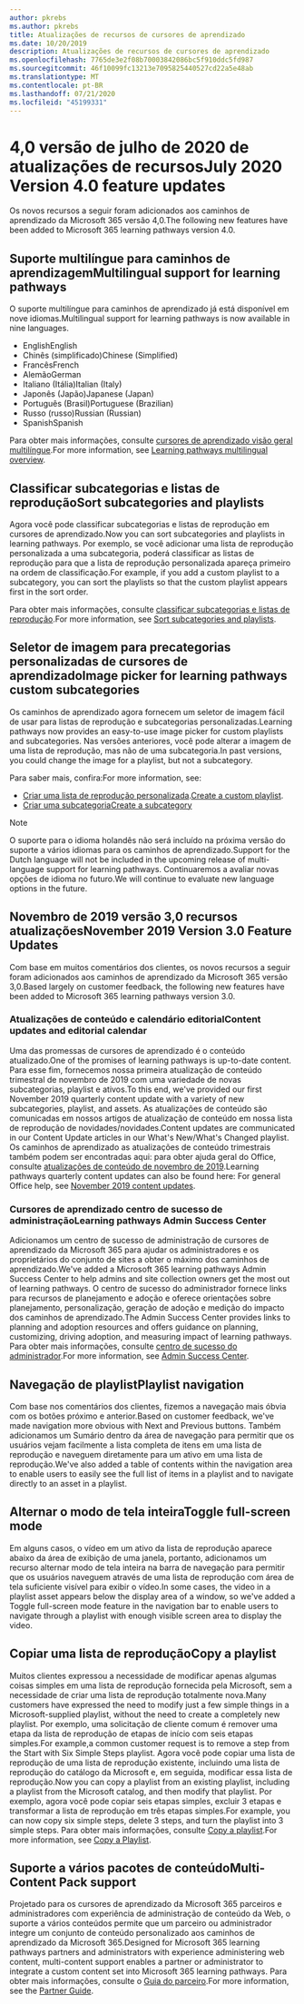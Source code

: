 ```yaml
---
author: pkrebs
ms.author: pkrebs
title: Atualizações de recursos de cursores de aprendizado
ms.date: 10/20/2019
description: Atualizações de recursos de cursores de aprendizado
ms.openlocfilehash: 7765de3e2f08b70003842086bc5f910ddc5fd987
ms.sourcegitcommit: 46f10099fc13213e7095825440527cd22a5e48ab
ms.translationtype: MT
ms.contentlocale: pt-BR
ms.lasthandoff: 07/21/2020
ms.locfileid: "45199331"
---
```

# <a name="july-2020-version-40-feature-updates"></a><span data-ttu-id="e9b2a-103">4,0 versão de julho de 2020 de atualizações de recursos</span><span class="sxs-lookup"><span data-stu-id="e9b2a-103">July 2020 Version 4.0 feature updates</span></span> 

<span data-ttu-id="e9b2a-104">Os novos recursos a seguir foram adicionados aos caminhos de aprendizado da Microsoft 365 versão 4,0.</span><span class="sxs-lookup"><span data-stu-id="e9b2a-104">The following new features have been added to Microsoft 365 learning pathways version 4.0.</span></span> 

## <a name="multilingual-support-for-learning-pathways"></a><span data-ttu-id="e9b2a-105">Suporte multilíngue para caminhos de aprendizagem</span><span class="sxs-lookup"><span data-stu-id="e9b2a-105">Multilingual support for learning pathways</span></span> 
<span data-ttu-id="e9b2a-106">O suporte multilíngue para caminhos de aprendizado já está disponível em nove idiomas.</span><span class="sxs-lookup"><span data-stu-id="e9b2a-106">Multilingual support for learning pathways is now available in nine languages.</span></span>  
- <span data-ttu-id="e9b2a-107">English</span><span class="sxs-lookup"><span data-stu-id="e9b2a-107">English</span></span>     
- <span data-ttu-id="e9b2a-108">Chinês (simplificado)</span><span class="sxs-lookup"><span data-stu-id="e9b2a-108">Chinese (Simplified)</span></span> 
- <span data-ttu-id="e9b2a-109">Francês</span><span class="sxs-lookup"><span data-stu-id="e9b2a-109">French</span></span> 
- <span data-ttu-id="e9b2a-110">Alemão</span><span class="sxs-lookup"><span data-stu-id="e9b2a-110">German</span></span> 
- <span data-ttu-id="e9b2a-111">Italiano (Itália)</span><span class="sxs-lookup"><span data-stu-id="e9b2a-111">Italian (Italy)</span></span> 
- <span data-ttu-id="e9b2a-112">Japonês (Japão)</span><span class="sxs-lookup"><span data-stu-id="e9b2a-112">Japanese (Japan)</span></span> 
- <span data-ttu-id="e9b2a-113">Português (Brasil)</span><span class="sxs-lookup"><span data-stu-id="e9b2a-113">Portuguese (Brazilian)</span></span> 
- <span data-ttu-id="e9b2a-114">Russo (russo)</span><span class="sxs-lookup"><span data-stu-id="e9b2a-114">Russian (Russian)</span></span> 
- <span data-ttu-id="e9b2a-115">Spanish</span><span class="sxs-lookup"><span data-stu-id="e9b2a-115">Spanish</span></span> 

<span data-ttu-id="e9b2a-116">Para obter mais informações, consulte [cursores de aprendizado visão geral multilíngue](custom_overview.md).</span><span class="sxs-lookup"><span data-stu-id="e9b2a-116">For more information, see [Learning pathways multilingual overview](custom_overview.md).</span></span> 

## <a name="sort-subcategories-and-playlists"></a><span data-ttu-id="e9b2a-117">Classificar subcategorias e listas de reprodução</span><span class="sxs-lookup"><span data-stu-id="e9b2a-117">Sort subcategories and playlists</span></span>

<span data-ttu-id="e9b2a-118">Agora você pode classificar subcategorias e listas de reprodução em cursores de aprendizado.</span><span class="sxs-lookup"><span data-stu-id="e9b2a-118">Now you can sort subcategories and playlists in learning pathways.</span></span> <span data-ttu-id="e9b2a-119">Por exemplo, se você adicionar uma lista de reprodução personalizada a uma subcategoria, poderá classificar as listas de reprodução para que a lista de reprodução personalizada apareça primeiro na ordem de classificação.</span><span class="sxs-lookup"><span data-stu-id="e9b2a-119">For example, if you add a custom playlist to a subcategory, you can sort the playlists so that the custom playlist appears first in the sort order.</span></span> 

<span data-ttu-id="e9b2a-120">Para obter mais informações, consulte [classificar subcategorias e listas de reprodução](custom_sortsubplay.md).</span><span class="sxs-lookup"><span data-stu-id="e9b2a-120">For more information, see [Sort subcategories and playlists](custom_sortsubplay.md).</span></span> 

## <a name="image-picker-for-learning-pathways-custom-subcategories"></a><span data-ttu-id="e9b2a-121">Seletor de imagem para precategorias personalizadas de cursores de aprendizado</span><span class="sxs-lookup"><span data-stu-id="e9b2a-121">Image picker for learning pathways custom subcategories</span></span> 
<span data-ttu-id="e9b2a-122">Os caminhos de aprendizado agora fornecem um seletor de imagem fácil de usar para listas de reprodução e subcategorias personalizadas.</span><span class="sxs-lookup"><span data-stu-id="e9b2a-122">Learning pathways now provides an easy-to-use image picker for custom playlists and subcategories.</span></span>  <span data-ttu-id="e9b2a-123">Nas versões anteriores, você pode alterar a imagem de uma lista de reprodução, mas não de uma subcategoria.</span><span class="sxs-lookup"><span data-stu-id="e9b2a-123">In past versions, you could change the image for a playlist, but not a subcategory.</span></span>  

<span data-ttu-id="e9b2a-124">Para saber mais, confira:</span><span class="sxs-lookup"><span data-stu-id="e9b2a-124">For more information, see:</span></span>
- <span data-ttu-id="e9b2a-125">[Criar uma lista de reprodução personalizada](custom_createnewplaylist.md).</span><span class="sxs-lookup"><span data-stu-id="e9b2a-125">[Create a custom playlist](custom_createnewplaylist.md).</span></span> 
- [<span data-ttu-id="e9b2a-126">Criar uma subcategoria</span><span class="sxs-lookup"><span data-stu-id="e9b2a-126">Create a subcategory</span></span>](custom_createnewcat.md)

> [!NOTE]
> <span data-ttu-id="e9b2a-127">O suporte para o idioma holandês não será incluído na próxima versão do suporte a vários idiomas para os caminhos de aprendizado.</span><span class="sxs-lookup"><span data-stu-id="e9b2a-127">Support for the Dutch language will not be included in the upcoming release of multi-language support for learning pathways.</span></span> <span data-ttu-id="e9b2a-128">Continuaremos a avaliar novas opções de idioma no futuro.</span><span class="sxs-lookup"><span data-stu-id="e9b2a-128">We will continue to evaluate new language options in the future.</span></span>

## <a name="november-2019-version-30-feature-updates"></a><span data-ttu-id="e9b2a-129">Novembro de 2019 versão 3,0 recursos atualizações</span><span class="sxs-lookup"><span data-stu-id="e9b2a-129">November 2019 Version 3.0 Feature Updates</span></span>
<span data-ttu-id="e9b2a-130">Com base em muitos comentários dos clientes, os novos recursos a seguir foram adicionados aos caminhos de aprendizado da Microsoft 365 versão 3,0.</span><span class="sxs-lookup"><span data-stu-id="e9b2a-130">Based largely on customer feedback, the following new features have been added to Microsoft 365 learning pathways version 3.0.</span></span>

### <a name="content-updates-and-editorial-calendar"></a><span data-ttu-id="e9b2a-131">Atualizações de conteúdo e calendário editorial</span><span class="sxs-lookup"><span data-stu-id="e9b2a-131">Content updates and editorial calendar</span></span>
<span data-ttu-id="e9b2a-132">Uma das promessas de cursores de aprendizado é o conteúdo atualizado.</span><span class="sxs-lookup"><span data-stu-id="e9b2a-132">One of the promises of learning pathways is up-to-date content.</span></span> <span data-ttu-id="e9b2a-133">Para esse fim, fornecemos nossa primeira atualização de conteúdo trimestral de novembro de 2019 com uma variedade de novas subcategorias, playlist e ativos.</span><span class="sxs-lookup"><span data-stu-id="e9b2a-133">To this end, we've provided our first November 2019 quarterly content update with a variety of new subcategories, playlist, and assets.</span></span> <span data-ttu-id="e9b2a-134">As atualizações de conteúdo são comunicadas em nossos artigos de atualização de conteúdo em nossa lista de reprodução de novidades/novidades.</span><span class="sxs-lookup"><span data-stu-id="e9b2a-134">Content updates are communicated in our Content Update articles in our What's New/What's Changed playlist.</span></span> <span data-ttu-id="e9b2a-135">Os caminhos de aprendizado as atualizações de conteúdo trimestrais também podem ser encontradas aqui: para obter ajuda geral do Office, consulte [atualizações de conteúdo de novembro de 2019](custom_contentupdates.md).</span><span class="sxs-lookup"><span data-stu-id="e9b2a-135">Learning pathways quarterly content updates can also be found here: For general Office help, see [November 2019 content updates](custom_contentupdates.md).</span></span>

### <a name="learning-pathways-admin-success-center"></a><span data-ttu-id="e9b2a-136">Cursores de aprendizado centro de sucesso de administração</span><span class="sxs-lookup"><span data-stu-id="e9b2a-136">Learning pathways Admin Success Center</span></span>
<span data-ttu-id="e9b2a-137">Adicionamos um centro de sucesso de administração de cursores de aprendizado da Microsoft 365 para ajudar os administradores e os proprietários do conjunto de sites a obter o máximo dos caminhos de aprendizado.</span><span class="sxs-lookup"><span data-stu-id="e9b2a-137">We've added a Microsoft 365 learning pathways Admin Success Center to help admins and site collection owners get the most out of learning pathways.</span></span> <span data-ttu-id="e9b2a-138">O centro de sucesso do administrador fornece links para recursos de planejamento e adoção e oferece orientações sobre planejamento, personalização, geração de adoção e medição do impacto dos caminhos de aprendizado.</span><span class="sxs-lookup"><span data-stu-id="e9b2a-138">The Admin Success Center provides links to planning and adoption resources and offers guidance on planning, customizing, driving adoption, and measuring impact of learning pathways.</span></span> <span data-ttu-id="e9b2a-139">Para obter mais informações, consulte [centro de sucesso do administrador](custom_successcenter.md).</span><span class="sxs-lookup"><span data-stu-id="e9b2a-139">For more information, see [Admin Success Center](custom_successcenter.md).</span></span>

## <a name="playlist-navigation"></a><span data-ttu-id="e9b2a-140">Navegação de playlist</span><span class="sxs-lookup"><span data-stu-id="e9b2a-140">Playlist navigation</span></span>
<span data-ttu-id="e9b2a-141">Com base nos comentários dos clientes, fizemos a navegação mais óbvia com os botões próximo e anterior.</span><span class="sxs-lookup"><span data-stu-id="e9b2a-141">Based on customer feedback, we've made navigation more obvious with Next and Previous buttons.</span></span> <span data-ttu-id="e9b2a-142">Também adicionamos um Sumário dentro da área de navegação para permitir que os usuários vejam facilmente a lista completa de itens em uma lista de reprodução e naveguem diretamente para um ativo em uma lista de reprodução.</span><span class="sxs-lookup"><span data-stu-id="e9b2a-142">We've also added a table of contents within the navigation area to enable users to easily see the full list of items in a playlist and to navigate directly to an asset in a playlist.</span></span>

## <a name="toggle-full-screen-mode"></a><span data-ttu-id="e9b2a-143">Alternar o modo de tela inteira</span><span class="sxs-lookup"><span data-stu-id="e9b2a-143">Toggle full-screen mode</span></span>
<span data-ttu-id="e9b2a-144">Em alguns casos, o vídeo em um ativo da lista de reprodução aparece abaixo da área de exibição de uma janela, portanto, adicionamos um recurso alternar modo de tela inteira na barra de navegação para permitir que os usuários naveguem através de uma lista de reprodução com área de tela suficiente visível para exibir o vídeo.</span><span class="sxs-lookup"><span data-stu-id="e9b2a-144">In some cases, the video in a playlist asset appears below the display area of a window, so we've added a Toggle full-screen mode feature in the navigation bar to enable users to navigate through a playlist with enough visible screen area to display the video.</span></span>

## <a name="copy-a-playlist"></a><span data-ttu-id="e9b2a-145">Copiar uma lista de reprodução</span><span class="sxs-lookup"><span data-stu-id="e9b2a-145">Copy a playlist</span></span>
<span data-ttu-id="e9b2a-146">Muitos clientes expressou a necessidade de modificar apenas algumas coisas simples em uma lista de reprodução fornecida pela Microsoft, sem a necessidade de criar uma lista de reprodução totalmente nova.</span><span class="sxs-lookup"><span data-stu-id="e9b2a-146">Many customers have expressed the need to modify just a few simple things in a Microsoft-supplied playlist, without the need to create a completely new playlist.</span></span> <span data-ttu-id="e9b2a-147">Por exemplo, uma solicitação de cliente comum é remover uma etapa da lista de reprodução de etapas de início com seis etapas simples.</span><span class="sxs-lookup"><span data-stu-id="e9b2a-147">For example,a common customer request is to remove a step from the Start with Six Simple Steps playlist.</span></span> <span data-ttu-id="e9b2a-148">Agora você pode copiar uma lista de reprodução de uma lista de reprodução existente, incluindo uma lista de reprodução do catálogo da Microsoft e, em seguida, modificar essa lista de reprodução.</span><span class="sxs-lookup"><span data-stu-id="e9b2a-148">Now you can copy a playlist from an existing playlist, including a playlist from the Microsoft catalog, and then modify that playlist.</span></span> <span data-ttu-id="e9b2a-149">Por exemplo, agora você pode copiar seis etapas simples, excluir 3 etapas e transformar a lista de reprodução em três etapas simples.</span><span class="sxs-lookup"><span data-stu-id="e9b2a-149">For example, you can now copy six simple steps, delete 3 steps, and turn the playlist into 3 simple steps.</span></span> <span data-ttu-id="e9b2a-150">Para obter mais informações, consulte [Copy a playlist](custom_copyplaylist.md).</span><span class="sxs-lookup"><span data-stu-id="e9b2a-150">For more information, see [Copy a Playlist](custom_copyplaylist.md).</span></span>

## <a name="multi-content-pack-support"></a><span data-ttu-id="e9b2a-151">Suporte a vários pacotes de conteúdo</span><span class="sxs-lookup"><span data-stu-id="e9b2a-151">Multi-Content Pack support</span></span>
<span data-ttu-id="e9b2a-152">Projetado para os cursores de aprendizado da Microsoft 365 parceiros e administradores com experiência de administração de conteúdo da Web, o suporte a vários conteúdos permite que um parceiro ou administrador integre um conjunto de conteúdo personalizado aos caminhos de aprendizado da Microsoft 365.</span><span class="sxs-lookup"><span data-stu-id="e9b2a-152">Designed for Microsoft 365 learning pathways partners and administrators with experience administering web content, multi-content support enables a partner or administrator to integrate a custom content set into Microsoft 365 learning pathways.</span></span> <span data-ttu-id="e9b2a-153">Para obter mais informações, consulte o [Guia do parceiro](custom_partnerguide.md).</span><span class="sxs-lookup"><span data-stu-id="e9b2a-153">For more information, see the [Partner Guide](custom_partnerguide.md).</span></span>

